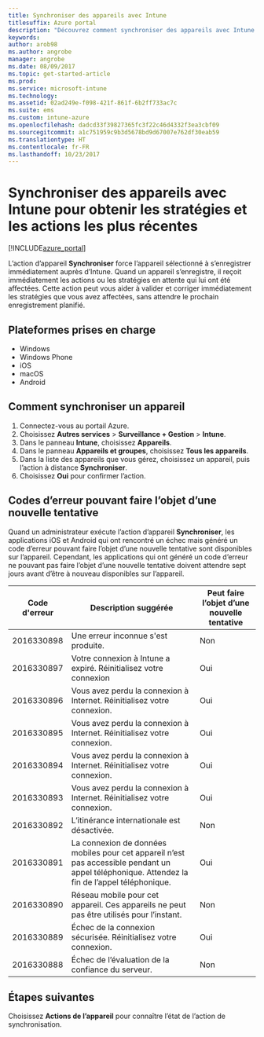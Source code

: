 ```yaml
---
title: Synchroniser des appareils avec Intune
titlesuffix: Azure portal
description: "Découvrez comment synchroniser des appareils avec Intune pour obtenir les stratégies et les actions les plus récentes."
keywords: 
author: arob98
ms.author: angrobe
manager: angrobe
ms.date: 08/09/2017
ms.topic: get-started-article
ms.prod: 
ms.service: microsoft-intune
ms.technology: 
ms.assetid: 02ad249e-f098-421f-861f-6b2ff733ac7c
ms.suite: ems
ms.custom: intune-azure
ms.openlocfilehash: dadcd33f39827365fc3f22c46d4332f3ea3cbf09
ms.sourcegitcommit: a1c751959c9b3d5678bd9d67007e762df30eab59
ms.translationtype: HT
ms.contentlocale: fr-FR
ms.lasthandoff: 10/23/2017
---
```

# <a name="sync-devices-with-intune-to-get-the-latest-policies-and-actions"></a>Synchroniser des appareils avec Intune pour obtenir les stratégies et les actions les plus récentes


[!INCLUDE[azure_portal](./includes/azure_portal.md)]

L’action d’appareil **Synchroniser** force l’appareil sélectionné à s’enregistrer immédiatement auprès d’Intune. Quand un appareil s’enregistre, il reçoit immédiatement les actions ou les stratégies en attente qui lui ont été affectées.  Cette action peut vous aider à valider et corriger immédiatement les stratégies que vous avez affectées, sans attendre le prochain enregistrement planifié.

## <a name="supported-platforms"></a>Plateformes prises en charge

- Windows
- Windows Phone
- iOS
- macOS
- Android

## <a name="how-to-sync-a-device"></a>Comment synchroniser un appareil

1. Connectez-vous au portail Azure.
2. Choisissez **Autres services** > **Surveillance + Gestion** > **Intune**.
3. Dans le panneau **Intune**, choisissez **Appareils**.
4. Dans le panneau **Appareils et groupes**, choisissez **Tous les appareils**.
5. Dans la liste des appareils que vous gérez, choisissez un appareil, puis l’action à distance **Synchroniser**.
7. Choisissez **Oui** pour confirmer l’action.


## <a name="retriable-error-codes"></a>Codes d’erreur pouvant faire l’objet d’une nouvelle tentative

Quand un administrateur exécute l’action d’appareil **Synchroniser**, les applications iOS et Android qui ont rencontré un échec mais généré un code d’erreur pouvant faire l’objet d’une nouvelle tentative sont disponibles sur l’appareil. Cependant, les applications qui ont généré un code d’erreur ne pouvant pas faire l’objet d’une nouvelle tentative doivent attendre sept jours avant d’être à nouveau disponibles sur l’appareil.


| Code d'erreur  | Description suggérée                                                                                                                  | Peut faire l’objet d’une nouvelle tentative |
|-------------|----------------------------------------------------------------------------------------------------------------------------------------|-----------|
| 2016330898 | Une erreur inconnue s'est produite.                                                                                                             | Non        |
| 2016330897 | Votre connexion à Intune a expiré. Réinitialisez votre connexion                                                                             | Oui       |
| 2016330896 | Vous avez perdu la connexion à Internet. Réinitialisez votre connexion.                                                                            | Oui       |
| 2016330895 | Vous avez perdu la connexion à Internet. Réinitialisez votre connexion.                                                                            | Oui       |
| 2016330894 | Vous avez perdu la connexion à Internet. Réinitialisez votre connexion.                                                                            | Oui       |
| 2016330893 | Vous avez perdu la connexion à Internet. Réinitialisez votre connexion.                                                                            | Oui       |
| 2016330892 | L’itinérance internationale est désactivée.                                                                                                     | Non        |
| 2016330891 | La connexion de données mobiles pour cet appareil n’est pas accessible pendant un appel téléphonique. Attendez la fin de l’appel téléphonique. | Oui       |
| 2016330890 | Réseau mobile pour cet appareil. Ces appareils ne peut pas être utilisés pour l’instant.                                                   | Non        |
| 2016330889 | Échec de la connexion sécurisée. Réinitialisez votre connexion.                                                                                   | Oui       |
| 2016330888 | Échec de l’évaluation de la confiance du serveur.                                                                                                | Non        |

## <a name="next-steps"></a>Étapes suivantes

Choisissez **Actions de l’appareil** pour connaître l’état de l’action de synchronisation. 
